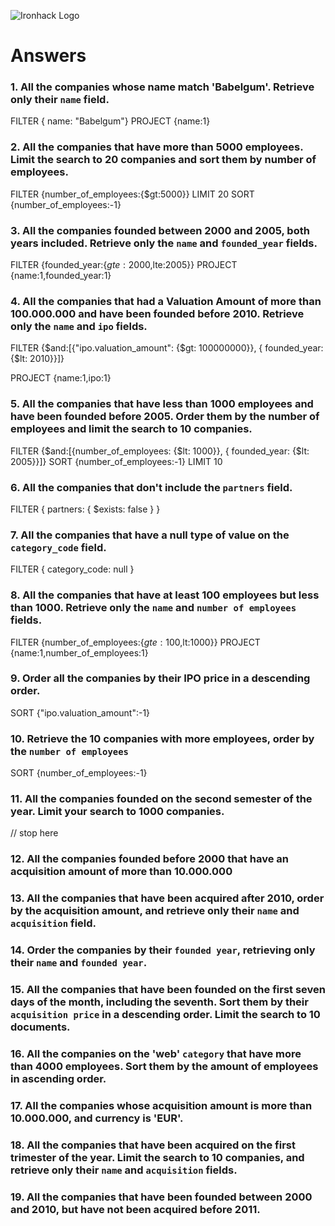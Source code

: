 ![Ironhack Logo](https://i.imgur.com/1QgrNNw.png)

# Answers

### 1. All the companies whose name match 'Babelgum'. Retrieve only their `name` field.

 FILTER { name: "Babelgum"}
 PROJECT {name:1}

### 2. All the companies that have more than 5000 employees. Limit the search to 20 companies and sort them by **number of employees**.

 FILTER {number_of_employees:{$gt:5000}}
 LIMIT 20
 SORT {number_of_employees:-1}

### 3. All the companies founded between 2000 and 2005, both years included. Retrieve only the `name` and `founded_year` fields.

 FILTER {founded_year:{$gte:2000,$lte:2005}}
 PROJECT {name:1,founded_year:1}

### 4. All the companies that had a Valuation Amount of more than 100.000.000 and have been founded before 2010. Retrieve only the `name` and `ipo` fields.

 FILTER {$and:[{"ipo.valuation_amount": {$gt: 100000000}}, { founded_year: {$lt: 2010}}]}

 PROJECT {name:1,ipo:1}

### 5. All the companies that have less than 1000 employees and have been founded before 2005. Order them by the number of employees and limit the search to 10 companies.

FILTER {$and:[{number_of_employees: {$lt: 1000}}, { founded_year: {$lt: 2005}}]}
SORT {number_of_employees:-1}
LIMIT 10
### 6. All the companies that don't include the `partners` field.

 FILTER { partners: { $exists: false } }

### 7. All the companies that have a null type of value on the `category_code` field.

 FILTER { category_code: null }

### 8. All the companies that have at least 100 employees but less than 1000. Retrieve only the `name` and `number of employees` fields.

 FILTER {number_of_employees:{$gte:100,$lt:1000}}
 PROJECT {name:1,number_of_employees:1}

### 9. Order all the companies by their IPO price in a descending order.

SORT {"ipo.valuation_amount":-1}

### 10. Retrieve the 10 companies with more employees, order by the `number of employees`

 SORT {number_of_employees:-1}

### 11. All the companies founded on the second semester of the year. Limit your search to 1000 companies.
// stop here
<!-- Your Code Goes Here -->

<!-- ### 12. All the companies that have been 'deadpooled' after the third year. -->

<!-- Your Code Goes Here -->

### 12. All the companies founded before 2000 that have an acquisition amount of more than 10.000.000

<!-- Your Code Goes Here -->

### 13. All the companies that have been acquired after 2010, order by the acquisition amount, and retrieve only their `name` and `acquisition` field.

<!-- Your Code Goes Here -->

### 14. Order the companies by their `founded year`, retrieving only their `name` and `founded year`.

<!-- Your Code Goes Here -->

### 15. All the companies that have been founded on the first seven days of the month, including the seventh. Sort them by their `acquisition price` in a descending order. Limit the search to 10 documents.

<!-- Your Code Goes Here -->

### 16. All the companies on the 'web' `category` that have more than 4000 employees. Sort them by the amount of employees in ascending order.

<!-- Your Code Goes Here -->

### 17. All the companies whose acquisition amount is more than 10.000.000, and currency is 'EUR'.

<!-- Your Code Goes Here -->

### 18. All the companies that have been acquired on the first trimester of the year. Limit the search to 10 companies, and retrieve only their `name` and `acquisition` fields.

<!-- Your Code Goes Here -->

### 19. All the companies that have been founded between 2000 and 2010, but have not been acquired before 2011.

<!-- Your Code Goes Here -->
